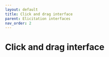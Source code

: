 ```yaml
---
layout: default
title: Click and drag interface
parent: Elicitation interfaces
nav_order: 2
---
```

# Click and drag interface